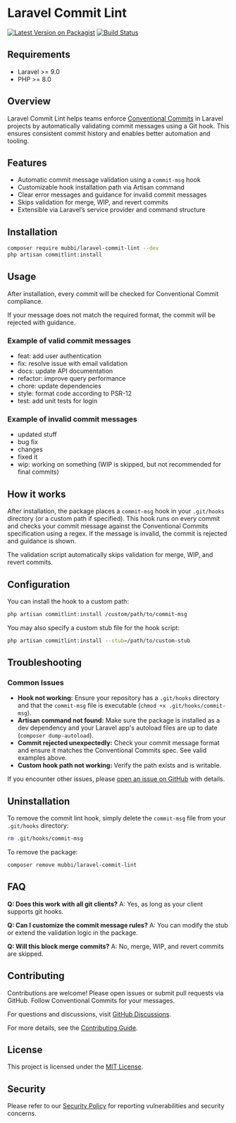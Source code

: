 # Laravel Commit Lint

[![Latest Version on Packagist](https://img.shields.io/packagist/v/mubbi/laravel-commit-lint.svg?style=flat-square)](https://packagist.org/packages/mubbi/laravel-commit-lint)
[![Build Status](https://img.shields.io/github/workflow/status/mubbi/laravel-commit-lint/CI?style=flat-square)](https://github.com/mubbi/laravel-commit-lint/actions)
## Requirements

- Laravel >= 9.0
- PHP >= 8.0

## Overview

Laravel Commit Lint helps teams enforce [Conventional Commits](https://www.conventionalcommits.org/) in Laravel projects by automatically validating commit messages using a Git hook. This ensures consistent commit history and enables better automation and tooling.

## Features

- Automatic commit message validation using a `commit-msg` hook
- Customizable hook installation path via Artisan command
- Clear error messages and guidance for invalid commit messages
- Skips validation for merge, WIP, and revert commits
- Extensible via Laravel’s service provider and command structure

## Installation

```bash
composer require mubbi/laravel-commit-lint --dev
php artisan commitlint:install
```


## Usage

After installation, every commit will be checked for Conventional Commit compliance.


If your message does not match the required format, the commit will be rejected with guidance.

### Example of valid commit messages
- feat: add user authentication
- fix: resolve issue with email validation
- docs: update API documentation
- refactor: improve query performance
- chore: update dependencies
- style: format code according to PSR-12
- test: add unit tests for login

### Example of invalid commit messages
- updated stuff
- bug fix
- changes
- fixed it
- wip: working on something (WIP is skipped, but not recommended for final commits)

## How it works
After installation, the package places a `commit-msg` hook in your `.git/hooks` directory (or a custom path if specified). This hook runs on every commit and checks your commit message against the Conventional Commits specification using a regex. If the message is invalid, the commit is rejected and guidance is shown.

The validation script automatically skips validation for merge, WIP, and revert commits.

## Configuration
You can install the hook to a custom path:

```bash
php artisan commitlint:install /custom/path/to/commit-msg
```

You may also specify a custom stub file for the hook script:

```bash
php artisan commitlint:install --stub=/path/to/custom-stub
```

## Troubleshooting
### Common Issues
- **Hook not working:** Ensure your repository has a `.git/hooks` directory and that the `commit-msg` file is executable (`chmod +x .git/hooks/commit-msg`).
- **Artisan command not found:** Make sure the package is installed as a dev dependency and your Laravel app's autoload files are up to date (`composer dump-autoload`).
- **Commit rejected unexpectedly:** Check your commit message format and ensure it matches the Conventional Commits spec. See valid examples above.
- **Custom hook path not working:** Verify the path exists and is writable.

If you encounter other issues, please [open an issue on GitHub](https://github.com/mubbi/laravel-commit-lint/issues) with details.

## Uninstallation

To remove the commit lint hook, simply delete the `commit-msg` file from your `.git/hooks` directory:

```bash
rm .git/hooks/commit-msg
```

To remove the package:

```bash
composer remove mubbi/laravel-commit-lint
```

## FAQ

**Q: Does this work with all git clients?**
A: Yes, as long as your client supports git hooks.

**Q: Can I customize the commit message rules?**
A: You can modify the stub or extend the validation logic in the package.

**Q: Will this block merge commits?**
A: No, merge, WIP, and revert commits are skipped.


## Contributing

Contributions are welcome! Please open issues or submit pull requests via GitHub. Follow Conventional Commits for your messages.

For questions and discussions, visit [GitHub Discussions](https://github.com/mubbi/laravel-commit-lint/discussions).

For more details, see the [Contributing Guide](.github/CONTRIBUTING.md).


## License

This project is licensed under the [MIT License](LICENSE).


## Security

Please refer to our [Security Policy](.github/SECURITY.md) for reporting vulnerabilities and security concerns.
